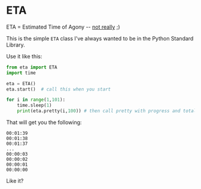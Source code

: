 # ETA

ETA = Estimated Time of Agony  --  [not really](https://en.wikipedia.org/wiki/Estimated_time_of_arrival) ;)



This is the simple `ETA` class I've always wanted to be in the Python Standard Library.

Use it like this:

```python
from eta import ETA
import time

eta = ETA()
eta.start()  # call this when you start

for i in range(1,101):
    time.sleep(1)
    print(eta.pretty(i,100)) # then call pretty with progress and total
```

That will get you the following:

    00:01:39
    00:01:38
    00:01:37
    ...
    00:00:03
    00:00:02
    00:00:01
    00:00:00

Like it?
